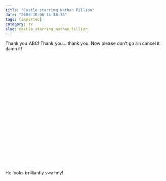 ```yaml
---
title: "Castle starring Nathan Fillion"
date: "2008-10-06 14:38:35"
tags: [imported]
category: tv
slug: castle_starring_nathan_fillion
---
```


Thank you ABC! Thank you... thank you. Now please don't go an cancel it, damn it!

<object width="425" height="344"><param name="movie" value="http://www.youtube.com/v/voLQY3KyWRk&hl=en&fs=1"></param><param name="allowFullScreen" value="true"></param><embed src="http://www.youtube.com/v/voLQY3KyWRk&hl=en&fs=1" type="application/x-shockwave-flash" allowfullscreen="true" width="425" height="344"></embed></object>

He looks brilliantly swarmy!
